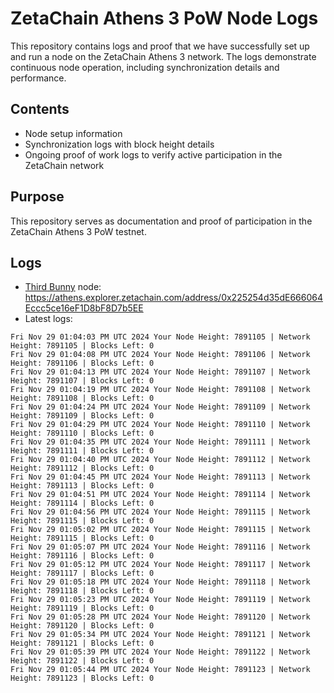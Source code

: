 # ZetaChain Athens 3 PoW Node Logs
This repository contains logs and proof that we have successfully set up and run a node on the ZetaChain Athens 3 network. The logs demonstrate continuous node operation, including synchronization details and performance.

## Contents
- Node setup information
- Synchronization logs with block height details
- Ongoing proof of work logs to verify active participation in the ZetaChain network

## Purpose
This repository serves as documentation and proof of participation in the ZetaChain Athens 3 PoW testnet.

## Logs

- [Third Bunny](https://thirdbunny.xyz/) node: https://athens.explorer.zetachain.com/address/0x225254d35dE666064Eccc5ce16eF1D8bF8D7b5EE
- Latest logs:
```
Fri Nov 29 01:04:03 PM UTC 2024 Your Node Height: 7891105 | Network Height: 7891105 | Blocks Left: 0
Fri Nov 29 01:04:08 PM UTC 2024 Your Node Height: 7891106 | Network Height: 7891106 | Blocks Left: 0
Fri Nov 29 01:04:13 PM UTC 2024 Your Node Height: 7891107 | Network Height: 7891107 | Blocks Left: 0
Fri Nov 29 01:04:19 PM UTC 2024 Your Node Height: 7891108 | Network Height: 7891108 | Blocks Left: 0
Fri Nov 29 01:04:24 PM UTC 2024 Your Node Height: 7891109 | Network Height: 7891109 | Blocks Left: 0
Fri Nov 29 01:04:29 PM UTC 2024 Your Node Height: 7891110 | Network Height: 7891110 | Blocks Left: 0
Fri Nov 29 01:04:35 PM UTC 2024 Your Node Height: 7891111 | Network Height: 7891111 | Blocks Left: 0
Fri Nov 29 01:04:40 PM UTC 2024 Your Node Height: 7891112 | Network Height: 7891112 | Blocks Left: 0
Fri Nov 29 01:04:45 PM UTC 2024 Your Node Height: 7891113 | Network Height: 7891113 | Blocks Left: 0
Fri Nov 29 01:04:51 PM UTC 2024 Your Node Height: 7891114 | Network Height: 7891114 | Blocks Left: 0
Fri Nov 29 01:04:56 PM UTC 2024 Your Node Height: 7891115 | Network Height: 7891115 | Blocks Left: 0
Fri Nov 29 01:05:02 PM UTC 2024 Your Node Height: 7891115 | Network Height: 7891115 | Blocks Left: 0
Fri Nov 29 01:05:07 PM UTC 2024 Your Node Height: 7891116 | Network Height: 7891116 | Blocks Left: 0
Fri Nov 29 01:05:12 PM UTC 2024 Your Node Height: 7891117 | Network Height: 7891117 | Blocks Left: 0
Fri Nov 29 01:05:18 PM UTC 2024 Your Node Height: 7891118 | Network Height: 7891118 | Blocks Left: 0
Fri Nov 29 01:05:23 PM UTC 2024 Your Node Height: 7891119 | Network Height: 7891119 | Blocks Left: 0
Fri Nov 29 01:05:28 PM UTC 2024 Your Node Height: 7891120 | Network Height: 7891120 | Blocks Left: 0
Fri Nov 29 01:05:34 PM UTC 2024 Your Node Height: 7891121 | Network Height: 7891121 | Blocks Left: 0
Fri Nov 29 01:05:39 PM UTC 2024 Your Node Height: 7891122 | Network Height: 7891122 | Blocks Left: 0
Fri Nov 29 01:05:44 PM UTC 2024 Your Node Height: 7891123 | Network Height: 7891123 | Blocks Left: 0
```
